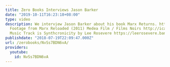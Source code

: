 ```yaml
---
title: Zero Books Interviews Jason Barker
date: "2019-10-11T16:23:18+08:00"
type: video
description: We interview Jason Barker about his book Marx Returns. http://www.zero-books.net/books/marx-returns
  Footage from Marx Reloaded (2011) Medea Film / Films Noirs http://icarusfilms.com/if-mrx
  Music Track is Synthcronicity by Lee Rosevere https://leerosevere.bandcamp.com/album/synthcronicity
publishdate: "2018-07-19T22:09:47.000Z"
url: /zerobooks/NvSs7BDN6vA/
providers:
  youtube:
    id: NvSs7BDN6vA
---
```


